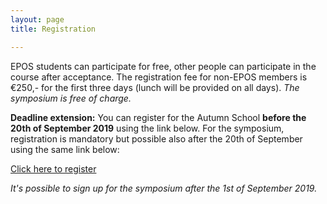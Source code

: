 ```yaml
---
layout: page
title: Registration

---
```


EPOS students can participate for free, other people can participate in the course after acceptance. The registration fee for non-EPOS members is €250,- for the first three days (lunch will be provided on all days). *The symposium is free of charge.*

**Deadline extension:** You can register for the Autumn School **before the 20th of September 2019** using the link below. For the symposium, registration is mandatory but possible also after the 20th of September using the same link below:


[Click here to register](https://forms.gle/8Kp31x7BqQ2KX9YX7)


*It's possible to sign up for the symposium after the 1st of September 2019.*
